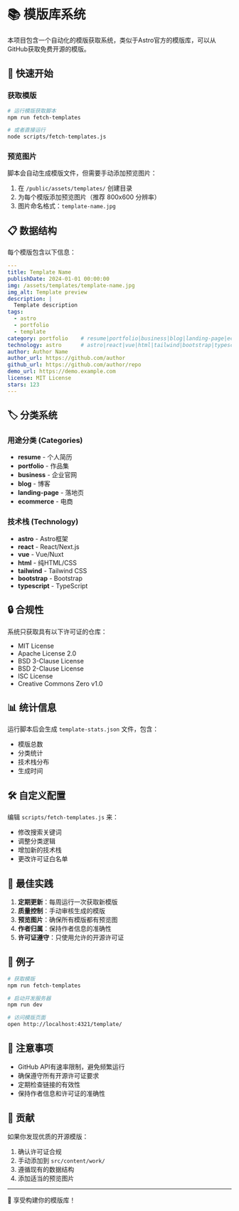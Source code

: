 # 📚 模版库系统

本项目包含一个自动化的模版获取系统，类似于Astro官方的模版库，可以从GitHub获取免费开源的模版。

## 🚀 快速开始

### 获取模版

```bash
# 运行模版获取脚本
npm run fetch-templates

# 或者直接运行
node scripts/fetch-templates.js
```

### 预览图片

脚本会自动生成模版文件，但需要手动添加预览图片：

1. 在 `/public/assets/templates/` 创建目录
2. 为每个模版添加预览图片（推荐 800x600 分辨率）
3. 图片命名格式：`template-name.jpg`

## 📋 数据结构

每个模版包含以下信息：

```yaml
---
title: Template Name
publishDate: 2024-01-01 00:00:00
img: /assets/templates/template-name.jpg
img_alt: Template preview
description: |
  Template description
tags:
  - astro
  - portfolio  
  - template
category: portfolio    # resume|portfolio|business|blog|landing-page|ecommerce
technology: astro      # astro|react|vue|html|tailwind|bootstrap|typescript
author: Author Name
author_url: https://github.com/author
github_url: https://github.com/author/repo
demo_url: https://demo.example.com
license: MIT License
stars: 123
---
```

## 🏷️ 分类系统

### 用途分类 (Categories)
- **resume** - 个人简历
- **portfolio** - 作品集
- **business** - 企业官网
- **blog** - 博客
- **landing-page** - 落地页
- **ecommerce** - 电商

### 技术栈 (Technology)
- **astro** - Astro框架
- **react** - React/Next.js
- **vue** - Vue/Nuxt
- **html** - 纯HTML/CSS
- **tailwind** - Tailwind CSS
- **bootstrap** - Bootstrap
- **typescript** - TypeScript

## 🔒 合规性

系统只获取具有以下许可证的仓库：
- MIT License
- Apache License 2.0
- BSD 3-Clause License
- BSD 2-Clause License
- ISC License
- Creative Commons Zero v1.0

## 📊 统计信息

运行脚本后会生成 `template-stats.json` 文件，包含：
- 模版总数
- 分类统计
- 技术栈分布
- 生成时间

## 🛠️ 自定义配置

编辑 `scripts/fetch-templates.js` 来：
- 修改搜索关键词
- 调整分类逻辑
- 增加新的技术栈
- 更改许可证白名单

## 📖 最佳实践

1. **定期更新**：每周运行一次获取新模版
2. **质量控制**：手动审核生成的模版
3. **预览图片**：确保所有模版都有预览图
4. **作者归属**：保持作者信息的准确性
5. **许可证遵守**：只使用允许的开源许可证

## 🎯 例子

```bash
# 获取模版
npm run fetch-templates

# 启动开发服务器
npm run dev

# 访问模版页面
open http://localhost:4321/template/
```

## 🚨 注意事项

- GitHub API有速率限制，避免频繁运行
- 确保遵守所有开源许可证要求
- 定期检查链接的有效性
- 保持作者信息和许可证的准确性

## 📝 贡献

如果你发现优质的开源模版：

1. 确认许可证合规
2. 手动添加到 `src/content/work/`
3. 遵循现有的数据结构
4. 添加适当的预览图片

---

🎉 享受构建你的模版库！ 